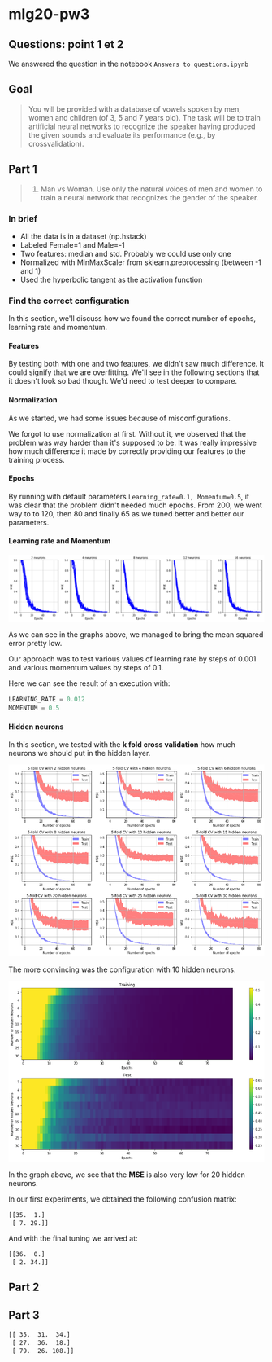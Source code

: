 # mlg20-pw3

## Questions: point 1 et 2

We answered the question in the notebook `Answers to questions.ipynb`

## Goal

> You will be provided with a database of vowels spoken by men, women and children (of 3, 5 and 7 years old). The task will be to train artificial neural networks to recognize the speaker having produced the given sounds and evaluate its performance (e.g., by crossvalidation). 

## Part 1

> 1. Man vs Woman. Use only the natural voices of men and women to train a neural network that recognizes the gender of the speaker. 

### In brief

* All the data is in a dataset (np.hstack)
* Labeled Female=1 and Male=-1
* Two features: median and std. Probably we could use only one
* Normalized with MinMaxScaler from sklearn.preprocessing (between -1 and 1)
* Used the hyperbolic tangent as the activation function

### Find the correct configuration

In this section, we'll discuss how we found the correct number of epochs, learning rate and momentum.

#### Features

By testing both with one and two features, we didn't saw much difference. It could signify that we are overfitting. We'll see in the following sections that it doesn't look so bad though. We'd need to test deeper to compare.

#### Normalization

As we started, we had some issues because of misconfigurations.

We forgot to use normalization at first. Without it, we observed that the problem was way harder than it's supposed to be. It was really impressive how much difference it made by correctly providing our features to the training process.

#### Epochs

By running with default parameters `Learning_rate=0.1, Momentum=0.5`, it was clear that the problem didn't needed much epochs. From 200, we went way to to 120, then 80 and finally 65 as we tuned better and better our parameters.

#### Learning rate and Momentum

![png](./mkdown/1/output_21_1.png)

As we can see in the graphs above, we managed to bring the mean squared error pretty low. 

Our approach was to test various values of learning rate by steps of 0.001 and various momentum values by steps of 0.1. 

Here we can see the result of an execution with:

```python
LEARNING_RATE = 0.012 
MOMENTUM = 0.5 
```

#### Hidden neurons

In this section, we tested with the **k fold cross validation** how much neurons we should put in the hidden layer.

![png](./mkdown/1/output_34_0.png)

The more convincing was the configuration with 10 hidden neurons. 

![png](./mkdown/1/output_35_0.png)

In the graph above, we see that the **MSE** is also very low for 20 hidden neurons. 

In our first experiments, we obtained the following confusion matrix:

```
[[35.  1.]
 [ 7. 29.]]
```

And with the final tuning we arrived at:

```
[[36.  0.]
 [ 2. 34.]]
```

## Part 2



## Part 3

```
[[ 35.  31.  34.]
 [ 27.  36.  18.]
 [ 79.  26. 108.]]
```

